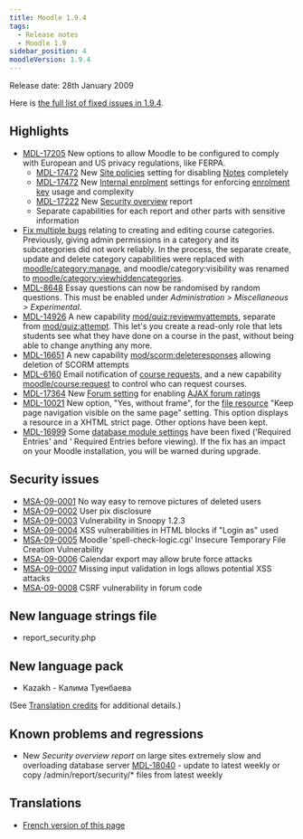 ```yaml
---
title: Moodle 1.9.4
tags:
  - Release notes
  - Moodle 1.9
sidebar_position: 4
moodleVersion: 1.9.4
---
```

Release date: 28th January 2009

Here is [the full list of fixed issues in 1.9.4](http://tracker.moodle.org/secure/IssueNavigator.jspa?reset=true&pid=10011&fixfor=10300&sorter/field=priority&sorter/order=DESC).

## Highlights

- [MDL-17205](https://tracker.moodle.org/browse/MDL-17205) New options to allow Moodle to be configured to comply with European and US privacy regulations, like FERPA.
  - [MDL-17472](https://tracker.moodle.org/browse/MDL-17472) New [Site policies](https://docs.moodle.org/en/Site_policies) setting for disabling [Notes](https://docs.moodle.org/en/Notes) completely
  - [MDL-17472](https://tracker.moodle.org/browse/MDL-17472) New [Internal enrolment](https://docs.moodle.org/en/Internal_enrolment) settings for enforcing [enrolment key](https://docs.moodle.org/en/Enrolment_key) usage and complexity
  - [MDL-17222](https://tracker.moodle.org/browse/MDL-17222) New [Security overview](https://docs.moodle.org/en/Security_overview) report
  - Separate capabilities for each report and other parts with sensitive information
- [Fix multiple bugs](http://tracker.moodle.org/secure/IssueNavigator.jspa?reset=true&pid=10011&query=categor*+-question&summary=true&description=true&resolution=1&fixfor=10300&assigneeSelect=specificuser&assignee=timhunt) relating to creating and editing course categories. Previously, giving admin permissions in a category and its subcategories did not work reliably. In the process, the separate create, update and delete category capabilities were replaced with [moodle/category:manage](https://docs.moodle.org/Capabilities/moodle/category/manage), and moodle/category:visibility was renamed to [moodle/category:viewhiddencategories](https://docs.moodle.org/Capabilities/moodle/category/viewhiddencategories).
- [MDL-8648](https://tracker.moodle.org/browse/MDL-8648) Essay questions can now be randomised by random questions. This must be enabled under *Administration > Miscellaneous > Experimental*.
- [MDL-14926](https://tracker.moodle.org/browse/MDL-14926) A new capability [mod/quiz:reviewmyattempts](https://docs.moodle.org/Capabilities/mod/quiz/reviewmyattempts), separate from [mod/quiz:attempt](https://docs.moodle.org/Capabilities/mod/quiz/attempt). This let's you create a read-only role that lets students see what they have done on a course in the past, without being able to change anything any more.
- [MDL-16651](https://tracker.moodle.org/browse/MDL-16651) A new capability [mod/scorm:deleteresponses](https://docs.moodle.org/Capabilities/mod/scorm/deleteresponses) allowing deletion of SCORM attempts
- [MDL-6160](https://tracker.moodle.org/browse/MDL-6160) Email notification of [course requests](https://docs.moodle.org/en/Course_request), and a new capability [moodle/course:request](https://docs.moodle.org/Capabilities/moodle/course/request) to control who can request courses.
- [MDL-17364](https://tracker.moodle.org/browse/MDL-17364) New [Forum setting](https://docs.moodle.org/en/Forum_settings) for enabling [AJAX forum ratings](https://docs.moodle.org/en/Forum_ratings)
- [MDL-10021](https://tracker.moodle.org/browse/MDL-10021) New option, "Yes, without frame", for the [file resource](https://docs.moodle.org/en/File_or_website_link) "Keep page navigation visible on the same page" setting. This option displays a resource in a XHTML strict page. Other options have been kept.
- [MDL-16999](https://tracker.moodle.org/browse/MDL-16999) Some [database module settings](https://docs.moodle.org/en/Adding/editing_a_database) have been fixed ('Required Entries' and ' Required Entries before viewing). If the fix has an impact on your Moodle installation, you will be warned during upgrade.

## Security issues

- [MSA-09-0001](http://moodle.org/mod/forum/discuss.php?d=115523) No way easy to remove pictures of deleted users
- [MSA-09-0002](http://moodle.org/mod/forum/discuss.php?d=115524) User pix disclosure
- [MSA-09-0003](http://moodle.org/mod/forum/discuss.php?d=115525) Vulnerability in Snoopy 1.2.3
- [MSA-09-0004](http://moodle.org/mod/forum/discuss.php?d=115526) XSS vulnerabilities in HTML blocks if "Login as" used
- [MSA-09-0005](http://moodle.org/mod/forum/discuss.php?d=115527) Moodle 'spell-check-logic.cgi' Insecure Temporary File Creation Vulnerability
- [MSA-09-0006](http://moodle.org/mod/forum/discuss.php?d=115528) Calendar export may allow brute force attacks
- [MSA-09-0007](http://moodle.org/mod/forum/discuss.php?d=115529) Missing input validation in logs allows potential XSS attacks
- [MSA-09-0008](http://moodle.org/mod/forum/discuss.php?d=115532) CSRF vulnerability in forum code

## New language strings file

- report_security.php

## New language pack

- Kazakh - Калима Туенбаева

(See [Translation credits](https://docs.moodle.org/en/Translation_credits) for additional details.)

## Known problems and regressions

- New *Security overview report* on large sites extremely slow and overloading database server [MDL-18040](https://tracker.moodle.org/browse/MDL-18040) - update to latest weekly or copy /admin/report/security/* files from latest weekly

## Translations

- [French version of this page](https://docs.moodle.org/19/fr/Notes_de_mise_à_jour_de_Moodle_1.9.4)
